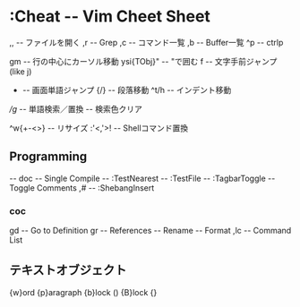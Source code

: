 :Cheat -- Vim Cheet Sheet
==========================
,, -- ファイルを開く
,r -- Grep
,c -- コマンド一覧
,b -- Buffer一覧
^p -- ctrlp

gm -- 行の中心にカーソル移動
ysi{TObj}" -- "で囲む
f -- 文字手前ジャンプ (like j)
- -- 画面単語ジャンプ
{/} -- 段落移動
^t/h -- インデント移動

*/g* -- 単語検索／置換
<Esc><Esc> -- 検索色クリア

^w{+-<>} -- リサイズ
:'<,'>! -- Shellコマンド置換

Programming
------------
<F1> -- doc
<F5> -- Single Compile
<F6> -- :TestNearest
<F7> -- :TestFile
<F8> -- :TagbarToggle
<C-k> -- Toggle Comments
,# -- :ShebangInsert

### coc
gd -- Go to Definition
gr -- References
<F2> -- Rename
<C-f> -- Format
,lc -- Command List


テキストオブジェクト
----------------------
{w}ord
{p}aragraph
{b}lock ()
{B}lock {}

